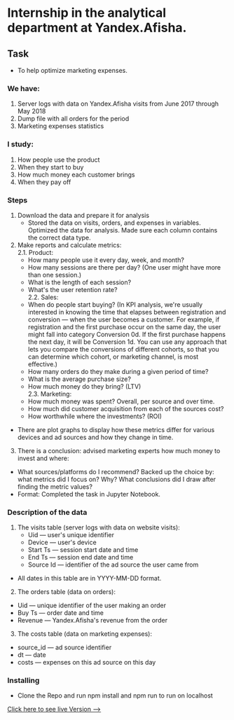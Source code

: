 # Internship in the analytical department at Yandex.Afisha.

## Task
* To help optimize marketing expenses. 

### We have:

1. Server logs with data on Yandex.Afisha visits from June 2017 through May 2018
2. Dump file with all orders for the period
3. Marketing expenses statistics

### I study:

1. How people use the product
2. When they start to buy
3. How much money each customer brings
4. When they pay off

### Steps

1. Download the data and prepare it for analysis
   - Stored the data on visits, orders, and expenses in variables. Optimized the data for analysis. Made sure each column contains the correct data type. 
2. Make reports and calculate metrics:<br>
   2.1. Product:<br>
   - How many people use it every day, week, and month?
   - How many sessions are there per day? (One user might have more than one session.)
   - What is the length of each session?
   - What's the user retention rate?<br>
   2.2. Sales:<br>
   - When do people start buying? (In KPI analysis, we're usually interested in knowing the time that elapses between registration and conversion — when the user becomes a customer. For example, if registration and the first purchase occur on the same day, the user might fall into category Conversion 0d. If the first purchase happens the next day, it will be Conversion 1d. You can use any approach that lets you compare the conversions of different cohorts, so that you can determine which cohort, or marketing channel, is most effective.)
   - How many orders do they make during a given period of time?
   - What is the average purchase size?
   - How much money do they bring? (LTV)<br>
     2.3. Marketing:<br>
   - How much money was spent? Overall, per source and over time.
   - How much did customer acquisition from each of the sources cost?
   - How worthwhile where the investments? (ROI)
* There are plot graphs to display how these metrics differ for various devices and ad sources and how they change in time.

3. There is a conclusion: advised marketing experts how much money to invest and where:
  * What sources/platforms do I recommend? Backed up the choice by: what metrics did I focus on? Why? What conclusions did I draw after finding the metric values?
  * Format: Completed the task in Jupyter Notebook.

### Description of the data
1. The visits table (server logs with data on website visits):
   - Uid — user's unique identifier
   - Device — user's device
   - Start Ts — session start date and time
   - End Ts — session end date and time
   - Source Id — identifier of the ad source the user came from
* All dates in this table are in YYYY-MM-DD format.
2. The orders table (data on orders):
  - Uid — unique identifier of the user making an order
  - Buy Ts — order date and time
  - Revenue — Yandex.Afisha's revenue from the order
3. The costs table (data on marketing expenses):
  - source_id — ad source identifier
  - dt — date
  - costs — expenses on this ad source on this day


### Installing 
* Clone the Repo and run npm install and npm run to run on localhost

[Click here to see live Version --> ](https://newmovies.netlify.app)
